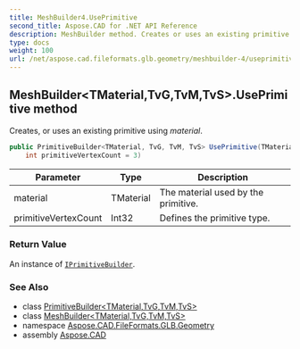 ```yaml
---
title: MeshBuilder4.UsePrimitive
second_title: Aspose.CAD for .NET API Reference
description: MeshBuilder method. Creates or uses an existing primitive using material
type: docs
weight: 100
url: /net/aspose.cad.fileformats.glb.geometry/meshbuilder-4/useprimitive/
---
```

## MeshBuilder&lt;TMaterial,TvG,TvM,TvS&gt;.UsePrimitive method

Creates, or uses an existing primitive using *material*.

```csharp
public PrimitiveBuilder<TMaterial, TvG, TvM, TvS> UsePrimitive(TMaterial material, 
    int primitiveVertexCount = 3)
```

| Parameter | Type | Description |
| --- | --- | --- |
| material | TMaterial | The material used by the primitive. |
| primitiveVertexCount | Int32 | Defines the primitive type. |

### Return Value

An instance of [`IPrimitiveBuilder`](../../iprimitivebuilder/).

### See Also

* class [PrimitiveBuilder&lt;TMaterial,TvG,TvM,TvS&gt;](../../primitivebuilder-4/)
* class [MeshBuilder&lt;TMaterial,TvG,TvM,TvS&gt;](../)
* namespace [Aspose.CAD.FileFormats.GLB.Geometry](../../../aspose.cad.fileformats.glb.geometry/)
* assembly [Aspose.CAD](../../../)


